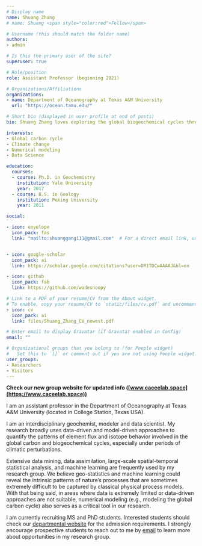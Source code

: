 ```yaml
---
# Display name
name: Shuang Zhang
# name: Shuang <span style="color:red">Fellow</span>

# Username (this should match the folder name)
authors:
- admin

# Is this the primary user of the site?
superuser: true

# Role/position
role: Assistant Professor (beginning 2021)

# Organizations/Affiliations
organizations:
- name: Department of Oceanography at Texas A&M University
  url: "https://ocean.tamu.edu/"

# Short bio (displayed in user profile at end of posts)
bio: Shuang Zhang loves exploring the global biogeochemical cycles through numerical modeling and data science.

interests:
- Global carbon cycle
- Climate change
- Numerical modeling
- Data Science

education:
  courses:
  - course: Ph.D. in Geochemistry
    institution: Yale University
    year: 2017
  - course: B.S. in Geology
    institution: Peking University
    year: 2011

social:

- icon: envelope
  icon_pack: fas
  link: "mailto:shuanggang111@gmail.com"  # For a direct email link, use "mailto:test@example.org".


- icon: google-scholar
  icon_pack: ai
  link: https://scholar.google.com/citations?user=DR1TDCwAAAAJ&hl=en

- icon: github
  icon_pack: fab
  link: https://github.com/wadesnoopy

# Link to a PDF of your resume/CV from the About widget.
# To enable, copy your resume/CV to `static/files/cv.pdf` and uncomment the lines below.
- icon: cv
  icon_pack: ai
  link: files/Shuang_Zhang_CV_newest.pdf

# Enter email to display Gravatar (if Gravatar enabled in Config)
email: ""

# Organizational groups that you belong to (for People widget)
#   Set this to `[]` or comment out if you are not using People widget.
user_groups:
- Researchers
- Visitors
---
```


**Check our new group website for updated info ([www.caceelab.space](https://www.caceelab.space))**

I am an assistant professor in the Department of Oceanography at Texas A&M University (located in College Station, Texas USA).

I am an interdisciplinary geochemist, modeler and data scientist. My research broadly uses data-driven and model-driven approaches to quantify the patterns of element flux and isotope behavior involved in the global carbon and biogeochemical cycles, especially under periods of climatic perturbations.

Extensive data mining, data assimilation, large-scale spatial-temporal statistical analysis, and machine learning are frequently used by my research group. We believe geo-statistics and machine learning could reveal the intrinsic patterns of nature’s processes that are sometimes extremely difficult to be captured by classical physical process models. With that being said, in areas where data is extremely limited or data-driven approaches are not suitable, numerical modeling (e.g., modeling the global carbon cycle) also serves as a critical tool in our research.


I am currently recruiting MS and PhD students. Interested students should check our [departmental website](https://ocean.tamu.edu/academics/graduate-programs/index.html) for the admission requirements. I strongly encourage prospective students to reach out to me by [email](mailto:shuanggang111@gmail.com) to learn more about opportunities in my research group.

